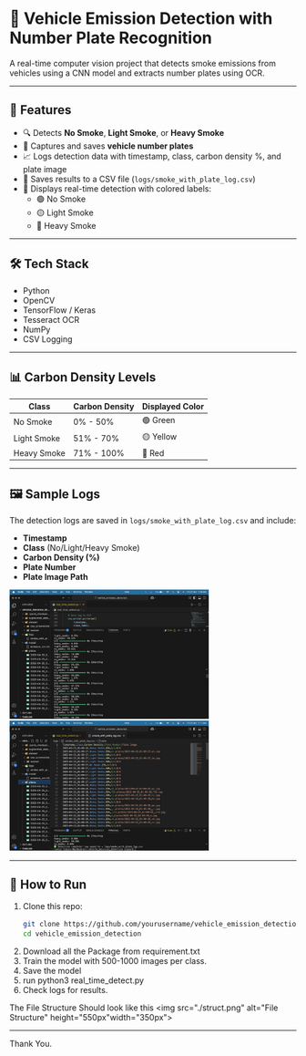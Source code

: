 # 🚗 Vehicle Emission Detection with Number Plate Recognition

A real-time computer vision project that detects smoke emissions from vehicles using a CNN model and extracts number plates using OCR.

---

## 🧠 Features

- 🔍 Detects **No Smoke**, **Light Smoke**, or **Heavy Smoke**
- 📸 Captures and saves **vehicle number plates**
- 📈 Logs detection data with timestamp, class, carbon density %, and plate image
- 💾 Saves results to a CSV file (`logs/smoke_with_plate_log.csv`)
- 🎨 Displays real-time detection with colored labels:
  - 🟢 No Smoke
  - 🟡 Light Smoke
  - 🔴 Heavy Smoke

---

## 🛠️ Tech Stack

- Python
- OpenCV
- TensorFlow / Keras
- Tesseract OCR
- NumPy
- CSV Logging

---

## 📊 Carbon Density Levels

| Class        | Carbon Density | Displayed Color |
|--------------|----------------|-----------------|
| No Smoke     | 0% - 50%       | 🟢 Green         |
| Light Smoke  | 51% - 70%      | 🟡 Yellow        |
| Heavy Smoke  | 71% - 100%     | 🔴 Red           |

---

## 🖼️ Sample Logs

The detection logs are saved in `logs/smoke_with_plate_log.csv` and include:

- **Timestamp**
- **Class** (No/Light/Heavy Smoke)
- **Carbon Density (%)**
- **Plate Number**
- **Plate Image Path**

<img src="./Log1.png" alt="log1" width="350px">
<img src="./Log2.png" alt="log2" width="350px">

---

## 🚀 How to Run

1. Clone this repo:
   ```bash
   git clone https://github.com/yourusername/vehicle_emission_detection.git
   cd vehicle_emission_detection

2. Download all the Package from requirement.txt
3. Train the model with 500-1000 images per class.
4. Save the model
5. run python3 real_time_detect.py
6. Check logs for results.


The File Structure Should look like this 
<img src="./struct.png" alt="File Structure" height="550px"width="350px">

---
Thank You.
